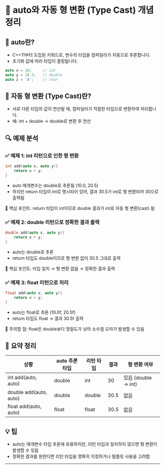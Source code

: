 # 🧠 auto와 자동 형 변환 (Type Cast) 개념 정리

## 🔹 auto란?
- C++11부터 도입된 키워드로, 변수의 타입을 컴파일러가 자동으로 추론합니다.
- 초기화 값에 따라 타입이 결정됩니다.
```cpp
auto x = 10;     // int
auto y = 10.5;   // double
auto z = 'A';    // char
```


## 🔹 자동 형 변환 (Type Cast)란?
- 서로 다른 타입의 값이 연산될 때, 컴파일러가 적절한 타입으로 변환하여 처리합니다.
- 예: int + double → double로 변환 후 연산

## 🔍 예제 분석
### ✅ 예제 1: int 리턴으로 인한 형 변환
```cpp
int add(auto x, auto y){
    return x + y;
}
```

- auto 매개변수는 double로 추론됨 (10.0, 20.5)
- 하지만 return 타입이 int로 명시되어 있어, 결과 30.5가 int로 형 변환되어 30으로 출력됨
  
📌 핵심 포인트: return 타입이 int이므로 double 결과가 int로 자동 형 변환(cast) 됨

### ✅ 예제 2: double 리턴으로 정확한 결과 출력
```cpp
double add(auto x, auto y){
    return x + y;
}
```

- auto는 double로 추론
- return 타입도 double이므로 형 변환 없이 30.5 그대로 출력
  
📌 핵심 포인트: 타입 일치 → 형 변환 없음 → 정확한 결과 출력

### ✅ 예제 3: float 리턴으로 처리
```cpp
float add(auto x, auto y){
    return x + y;
}
```

- auto는 float로 추론 (10.0f, 20.5f)
- return 타입도 float → 결과 30.5f 출력
  
📌 주의할 점: float은 double보다 정밀도가 낮아 소수점 오차가 발생할 수 있음

## 🧩 요약 정리
| 상황 | auto 추론 타입 | 리턴 타입 | 결과 | 형 변환 여부 | 
|------|---------------|----------|-----|------------|
| int add(auto, auto) | double | int | 30 | 있음 (double → int) | 
| double add(auto, auto) | double | double | 30.5 | 없음 | 
| float add(auto, auto) | float | float | 30.5 | 없음 | 



## 💡 팁
- auto는 매개변수 타입 추론에 유용하지만, 리턴 타입과 일치하지 않으면 형 변환이 발생할 수 있음
- 정확한 결과를 원한다면 리턴 타입을 명확히 지정하거나 템플릿 사용을 고려함

---
